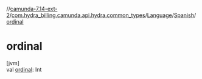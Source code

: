 //[camunda-7.14-ext-2](../../../../index.md)/[com.hydra_billing.camunda.api.hydra.common_types](../../index.md)/[Language](../index.md)/[Spanish](index.md)/[ordinal](ordinal.md)

# ordinal

[jvm]\
val [ordinal](ordinal.md): Int
